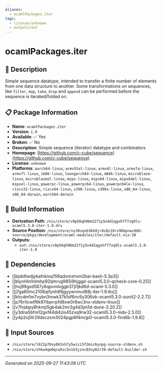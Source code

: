 ```yaml
---
aliases:
  - ocamlPackages.iter
tags:
  - license/unknown
  - outputs/out
---
```


# ocamlPackages.iter

## 📝 Description

Simple sequence datatype, intended to transfer a finite number of
elements from one data structure to another. Some transformations on sequences,
like `filter`, `map`, `take`, `drop` and `append` can be performed before the
sequence is iterated/folded on.


## 📋 Package Information

- **Name**: `ocamlPackages.iter`
- **Version**: `1.9`
- **Available**: ✅ Yes
- **Broken**: ✅ No
- **Description**: Simple sequence (iterator) datatype and combinators
- **Homepage**: [https://github.com/c-cube/sequence](https://github.com/c-cube/sequence)
- **License**: `unknown`
- **Platforms**: `aarch64-linux`, `armv5tel-linux`, `armv6l-linux`, `armv7a-linux`, `armv7l-linux`, `i686-linux`, `loongarch64-linux`, `m68k-linux`, `microblaze-linux`, `microblazeel-linux`, `mips-linux`, `mips64-linux`, `mips64el-linux`, `mipsel-linux`, `powerpc-linux`, `powerpc64-linux`, `powerpc64le-linux`, `riscv32-linux`, `riscv64-linux`, `s390-linux`, `s390x-linux`, `x86_64-linux`, `x86_64-darwin`, `aarch64-darwin`

## 🔧 Build Information

- **Derivation Path**: `/nix/store/v9p56qh96m2271y5n4d1qgxhf77zq9ls-ocaml5.3.0-iter-1.9.drv`
- **Source Position**: `/nix/store/ns30sqxb36k8jrds8z18rv96bpnwc60d-source/pkgs/development/ocaml-modules/iter/default.nix:30`
- **Outputs**:
  - `out`:  `/nix/store/v9p56qh96m2271y5n4d1qgxhf77zq9ls-ocaml5.3.0-iter-1.9`

## 🔗 Dependencies

- [[bjsb6wdjykafnkixq156qdvmxhsm2bai-bash-5.3p3]]
- [[blynhlln1nlmhp92lphrvg985i9hjggd-ocaml5.3.0-qcheck-core-0.25]]
- [[hvj99gxd587y6qpvmlvggb37jl1jkd6d-ocaml-5.3.0]]
- [[j7ga60mc2108qifynh89jgyywrmvd88j-iter-1.9.tbz]]
- [[khcdm1m7vybn3mwk37b1sf6nc6y306vb-ocaml5.3.0-ounit2-2.2.7]]
- [[p76r0cwlf6k97ibprrpfd8xw0r8wc3nx-stdenv-linux]]
- [[v7frpbpy8hkmji5gb4ak2mr2g4d3jm1d-dune-3.20.2]]
- [[y3dna5bfm12gxf44di4zis45zvq9rw32-ocaml5.3.0-mdx-2.5.0]]
- [[y4p2cj0lr29dsczxm3024pgp6f4mrjp0-ocaml5.3.0-findlib-1.9.8]]

## 📁 Input Sources

- `/nix/store/l622p70vy8k5sh7y5wizi5f2mic6ynpg-source-stdenv.sh`
- `/nix/store/shkw4qm9qcw5sc5n1k5jznc83ny02r39-default-builder.sh`

---
*Generated on 2025-09-27 11:43:08 UTC*
